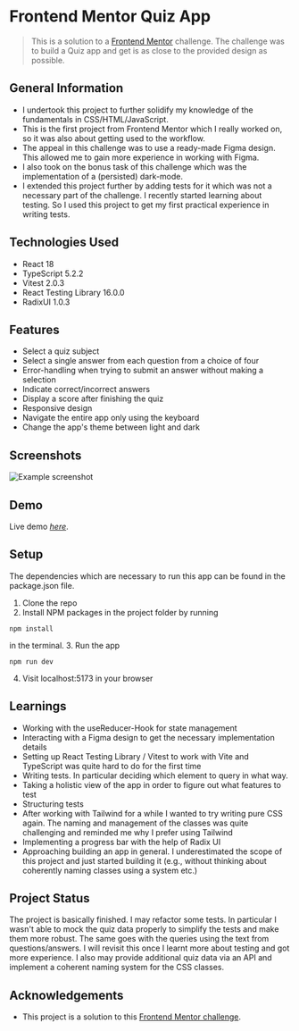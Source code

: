 # Frontend Mentor Quiz App
> This is a solution to a [Frontend Mentor](https://www.frontendmentor.io/) challenge. The challenge was to build a Quiz app and get is as close to the provided design as possible.



## General Information
- I undertook this project to further solidify my knowledge of the fundamentals in CSS/HTML/JavaScript.
- This is the first project from Frontend Mentor which I really worked on, so it was also about getting used to the workflow.
- The appeal in this challenge was to use a ready-made Figma design. This allowed me to gain more experience in working with Figma.
- I also took on the bonus task of this challenge which was the implementation of a (persisted) dark-mode.
- I extended this project further by adding tests for it which was not a necessary part of the challenge. I recently started learning about testing. So I used this project to get my first practical experience in writing tests.



## Technologies Used
- React 18
- TypeScript 5.2.2
- Vitest 2.0.3
- React Testing Library 16.0.0
- RadixUI 1.0.3



## Features
- Select a quiz subject
- Select a single answer from each question from a choice of four
- Error-handling when trying to submit an answer without making a selection
- Indicate correct/incorrect answers
- Display a score after finishing the quiz
- Responsive design
- Navigate the entire app only using the keyboard
- Change the app's theme between light and dark



## Screenshots
![Example screenshot](https://i.ibb.co/hC7X6Sf/quizapp.jpg)



## Demo
Live demo [_here_](https://fem-quiz.vercel.app/).



## Setup
The dependencies which are necessary to run this app can be found in the package.json file.

1. Clone the repo
2. Install NPM packages in the project folder by running
```
npm install
```
in the terminal.
3. Run the app 
```
npm run dev
```
4. Visit localhost:5173 in your browser



## Learnings
- Working with the useReducer-Hook for state management
- Interacting with a Figma design to get the necessary implementation details
- Setting up React Testing Library / Vitest to work with Vite and TypeScript was quite hard to do for the first time
- Writing tests. In particular deciding which element to query in what way.
- Taking a holistic view of the app in order to figure out what features to test
- Structuring tests
- After working with Tailwind for a while I wanted to try writing pure CSS again. The naming and management of the classes was quite challenging and reminded me why I prefer using Tailwind
- Implementing a progress bar with the help of Radix UI
- Approaching building an app in general. I underestimated the scope of this project and just started building it (e.g., without thinking about coherently naming classes using a system etc.)



## Project Status
The project is basically finished. I may refactor some tests. In particular I wasn't able to mock the quiz data properly to simplify the tests and make them more robust. The same goes with the queries using the text from questions/answers. I will revisit this once I learnt more about testing and got more experience. I also may provide additional quiz data via an API and implement a coherent naming system for the CSS classes. 



## Acknowledgements
- This project is a solution to this [Frontend Mentor challenge](https://www.frontendmentor.io/challenges/frontend-quiz-app-BE7xkzXQnU).



